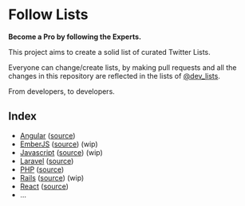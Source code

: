 # Follow Lists
**Become a Pro by following the Experts.**

This project aims to create a solid list of curated Twitter Lists. 

Everyone can change/create lists, by making pull requests and all the changes in this repository are reflected in the lists of [@dev_lists](https://twitter.com/dev_lists).

From developers, to developers.

## Index

* [Angular](https://twitter.com/dev_lists/lists/angular) ([source](lists/angular.list))
* [EmberJS](https://twitter.com/dev_lists/lists/emberjs) ([source](lists/emberjs.list)) (wip)
* [Javascript](https://twitter.com/dev_lists/lists/javascript) ([source](lists/javascript.list)) (wip)
* [Laravel](https://twitter.com/dev_lists/lists/laravel) ([source](lists/laravel.list))
* [PHP](https://twitter.com/dev_lists/lists/php) ([source](lists/php.list))
* [Rails](https://twitter.com/dev_lists/lists/rails) ([source](lists/rails.list)) (wip)
* [React](https://twitter.com/dev_lists/lists/react) ([source](lists/react.list))
* ...
